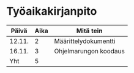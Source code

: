 # Työaikakirjanpito


| Päivä | Aika | Mitä tein |
| --- | --- | --- |
| 12.11. | 2 | Määrittelydokumentti |
| 16.11. | 3 | Ohjelmarungon koodaus
| Yht | 5 |  |